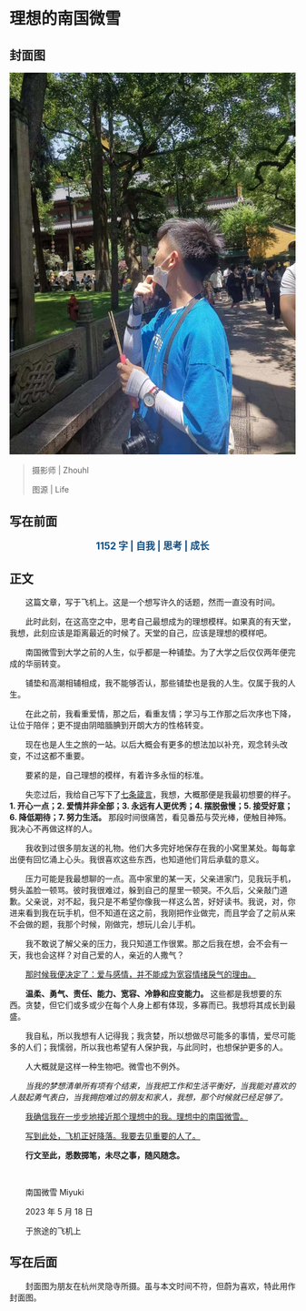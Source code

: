 # 理想的南国微雪

## 封面图

![](https://raw.githubusercontent.com/TinySnow/GithubImageHosting/main/blog/articles/literature/mmexport1684915949398.jpg)

> 摄影师 | Zhouhl
>
> 图源 | Life

## 写在前面

<p style="color:#0f4c81; text-align:center; font-weight:bold; font-size:larger;">1152 字 | 自我 | 思考 | 成长</p>

## 正文

　　这篇文章，写于飞机上。这是一个想写许久的话题，然而一直没有时间。

　　此时此刻，在这高空之中，思考自己最想成为的理想模样。如果真的有天堂，我想，此刻应该是距离最近的时候了。天堂的自己，应该是理想的模样吧。

　　南国微雪到大学之前的人生，似乎都是一种铺垫。为了大学之后仅仅两年便完成的华丽转变。

　　铺垫和高潮相辅相成，我不能够否认，那些铺垫也是我的人生。仅属于我的人生。

　　在此之前，我看重爱情，那之后，看重友情；学习与工作那之后次序也下降，让位于陪伴；更不提由阴暗腼腆到开朗大方的性格转变。

　　现在也是人生之旅的一站。以后大概会有更多的想法加以补充，观念转头改变，不过这都不重要。

　　要紧的是，自己理想的模样，有着许多永恒的标准。

　　失恋过后，我给自己写下了[七条箴言](https://t.me/TinySnow4Yi/2677)，我想，大概那便是我最初想要的样子。 **1. 开心一点；2. 爱情并非全部；3. 永远有人更优秀；4. 摆脱傲慢；5. 接受好意；6. 降低期待；7. 努力生活。** 那段时间很痛苦，看见番茄与荧光棒，便触目神殇。我决心不再做这样的人。

　　我收到过很多朋友送的礼物。他们大多完好地保存在我的小窝里某处。每每拿出便有回忆涌上心头。我很喜欢这些东西，也知道他们背后承载的意义。

　　压力可能是我最想聊的一点。高中家里的某一天，父亲进家门，见我玩手机，劈头盖脸一顿骂。彼时我很难过，躲到自己的屋里一顿哭。不久后，父亲敲门道歉。父亲说，对不起，我只是不希望你像我一样这么苦，好好读书。我说，对，你进来看到我在玩手机，但不知道在这之前，我刚把作业做完，而且学会了之前从来不会做的题，我那个时候，刚做完，想玩儿会儿手机。

　　我不敢说了解父亲的压力，我只知道工作很累。那之后我在想，会不会有一天，我也会这样？对自己爱的人，亲近的人撒气？

　　<u>那时候我便决定了：爱与感情，并不能成为宽容情绪戾气的理由。</u>

　　**温柔、勇气、责任、能力、宽容、冷静和应变能力。** 这些都是我想要的东西。贪婪，但它们或多或少在每个人身上都有体现，多寡而已。我想将其成长到最盛。

　　我自私，所以我想有人记得我；我贪婪，所以想做尽可能多的事情，爱尽可能多的人们；我懦弱，所以我也希望有人保护我，与此同时，也想保护更多的人。

　　人大概就是这样一种生物吧。微雪也不例外。

　　*当我的梦想清单所有项有个结束，当我把工作和生活平衡好，当我能对喜欢的人鼓起勇气表白，当我拥抱难过的朋友和家人，我想，那个时候就已经足够了。*

　　<u>我确信我在一步步地接近那个理想中的我。理想中的南国微雪。</u>

　　<u>写到此处，飞机正好降落。我要去见重要的人了。</u>

　　**行文至此，悉数掷笔，未尽之事，随风随念。**

<br />

　　南国微雪 Miyuki

　　2023 年 5 月 18 日

　　于旅途的飞机上

## 写在后面

　　封面图为朋友在杭州灵隐寺所摄。虽与本文时间不符，但蔚为喜欢，特此用作封面图。